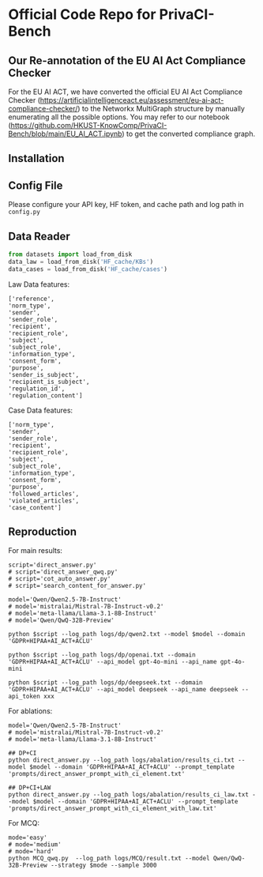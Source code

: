 # Official Code Repo for PrivaCI-Bench

## Our Re-annotation of the EU AI Act Compliance Checker

For the EU AI ACT, we have converted the official EU AI Act Compliance Checker (https://artificialintelligenceact.eu/assessment/eu-ai-act-compliance-checker/) to the Networkx MultiGraph structure by manually enumerating all the possible options. You may refer to our notebook (https://github.com/HKUST-KnowComp/PrivaCI-Bench/blob/main/EU_AI_ACT.ipynb) to get the converted compliance graph.

## Installation
## Config File
Please configure your API key, HF token, and cache path and log path in `config.py`


## Data Reader
```python
from datasets import load_from_disk
data_law = load_from_disk('HF_cache/KBs')
data_cases = load_from_disk('HF_cache/cases')
```
Law Data features:
```
['reference', 
'norm_type', 
'sender', 
'sender_role', 
'recipient', 
'recipient_role', 
'subject', 
'subject_role', 
'information_type', 
'consent_form', 
'purpose', 
'sender_is_subject', 
'recipient_is_subject',  
'regulation_id',  
'regulation_content']
```
Case Data features:
```
['norm_type', 
'sender', 
'sender_role', 
'recipient', 
'recipient_role', 
'subject', 
'subject_role', 
'information_type', 
'consent_form', 
'purpose', 
'followed_articles', 
'violated_articles', 
'case_content']
```

## Reproduction
For main results:
```
script='direct_answer.py'
# script='direct_answer_qwq.py'
# script='cot_auto_answer.py'
# script='search_content_for_answer.py'

model='Qwen/Qwen2.5-7B-Instruct'
# model='mistralai/Mistral-7B-Instruct-v0.2'
# model='meta-llama/Llama-3.1-8B-Instruct'
# model='Qwen/QwQ-32B-Preview'

python $script --log_path logs/dp/qwen2.txt --model $model --domain 'GDPR+HIPAA+AI_ACT+ACLU'

python $script --log_path logs/dp/openai.txt --domain 'GDPR+HIPAA+AI_ACT+ACLU' --api_model gpt-4o-mini --api_name gpt-4o-mini

python $script --log_path logs/dp/deepseek.txt --domain 'GDPR+HIPAA+AI_ACT+ACLU' --api_model deepseek --api_name deepseek --api_token xxx
```

For ablations:
```
model='Qwen/Qwen2.5-7B-Instruct'
# model='mistralai/Mistral-7B-Instruct-v0.2'
# model='meta-llama/Llama-3.1-8B-Instruct'

## DP+CI
python direct_answer.py --log_path logs/abalation/results_ci.txt --model $model --domain 'GDPR+HIPAA+AI_ACT+ACLU' --prompt_template 'prompts/direct_answer_prompt_with_ci_element.txt'

## DP+CI+LAW
python direct_answer.py --log_path logs/abalation/results_ci_law.txt --model $model --domain 'GDPR+HIPAA+AI_ACT+ACLU' --prompt_template 'prompts/direct_answer_prompt_with_ci_element_with_law.txt'
```

For MCQ:
```
mode='easy'
# mode='medium'
# mode='hard'
python MCQ_qwq.py  --log_path logs/MCQ/result.txt --model Qwen/QwQ-32B-Preview --strategy $mode --sample 3000
```
